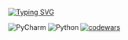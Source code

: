 <a href="https://git.io/typing-svg"><img src="https://readme-typing-svg.demolab.com?font=Oswald&pause=1120&color=F5CFF7&background=40D5FF00&center=true&random=false&width=435&lines=Readme+parser+" alt="Typing SVG" /></a>

![PyCharm](https://img.shields.io/badge/pycharm-143?style=for-the-badge&logo=pycharm&logoColor=black&color=black&labelColor=green)
![Python](https://img.shields.io/badge/python-3670A0?style=for-the-badge&logo=python&logoColor=ffdd54)
[![codewars](https://www.codewars.com/users/vasileck/badges/small)](https://www.codewars.com/users/vasileck) 
